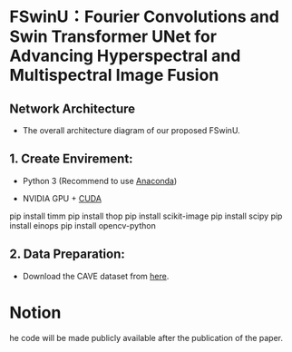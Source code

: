 
# FSwinU：Fourier Convolutions and Swin Transformer UNet for Advancing Hyperspectral and Multispectral Image Fusion 


## Network Architecture

- The overall architecture diagram of our proposed FSwinU.



## 1. Create Envirement:

- Python 3 (Recommend to use [Anaconda](https://www.anaconda.com/download/#linux))

- NVIDIA GPU + [CUDA](https://developer.nvidia.com/cuda-downloads)

pip install timm
pip install thop
pip install scikit-image
pip install scipy
pip install einops
pip install opencv-python
## 2. Data Preparation:

- Download the CAVE dataset from <a href="https://www1.cs.columbia.edu/CAVE/databases/multispectral">here</a>.


# Notion
he code will be made publicly available after the publication of the paper.

